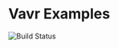# Vavr Examples

![Build Status](https://github.com/sjmyuan/vavr-examples/actions/workflows/maven.yml/badge.svg?branch=master)
